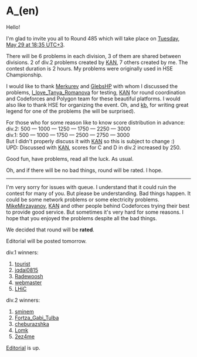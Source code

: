 # A_(en)

Hello!

I'm glad to invite you all to Round 485 which will take place on [Tuesday, May 29 at 18:35 UTC+3](https://codeforces.com/https://www.timeanddate.com/worldclock/fixedtime.html?msg=Codeforces+Round+%23485&iso=20180529T1835&p1=166&ah=2).

There will be 6 problems in each division, 3 of them are shared between divisions. 2 of div.2 problems created by [KAN](https://codeforces.com/profile/KAN "Grandmaster KAN"), 7 others created by me. The contest duration is 2 hours. My problems were originally used in HSE Championship.

I would like to thank [Merkurev](https://codeforces.com/profile/Merkurev "International Grandmaster Merkurev") and [GlebsHP](https://codeforces.com/profile/GlebsHP "International Grandmaster GlebsHP") with whom I discussed the problems, [I_love_Tanya_Romanova](https://codeforces.com/profile/I_love_Tanya_Romanova "International Grandmaster I_love_Tanya_Romanova") for testing, [KAN](https://codeforces.com/profile/KAN "Grandmaster KAN") for round coordination and Codeforces and Polygon team for these beautiful platforms. I would also like to thank HSE for organizing the event. Oh, and [kb.](https://codeforces.com/profile/kb. "International Master kb.") for writing great legend for one of the problems (he will be surprised).

For those who for some reason like to know score distribution in advance:  
div.2: 500 — 1000 — 1250 — 1750 — 2250 — 3000  
div.1: 500 — 1000 — 1750 — 2500 — 2750 — 3000  
But I didn't properly discuss it with [KAN](https://codeforces.com/profile/KAN "Grandmaster KAN") so this is subject to change :)  
UPD: Discussed with [KAN](https://codeforces.com/profile/KAN "Grandmaster KAN"), scores for C and D in div.2 increased by 250.

Good fun, have problems, read all the luck. As usual.

Oh, and if there will be no bad things, round will be rated. I hope.

 

---

I'm very sorry for issues with queue. I understand that it could ruin the contest for many of you. But please be understanding. Bad things happen. It could be some network problems or some electricity problems. [MikeMirzayanov](https://codeforces.com/profile/MikeMirzayanov "Headquarters, MikeMirzayanov"), [KAN](https://codeforces.com/profile/KAN "Grandmaster KAN") and other people behind Codeforces trying their best to provide good service. But sometimes it's very hard for some reasons. I hope that you enjoyed the problems despite all the bad things.

We decided that round will be **rated**.

Editorial will be posted tomorrow.

div.1 winners:  
1. [tourist](https://codeforces.com/profile/tourist "Legendary Grandmaster tourist")  
2. [jqdai0815](https://codeforces.com/profile/jqdai0815 "Legendary Grandmaster jqdai0815")  
3. [Radewoosh](https://codeforces.com/profile/Radewoosh "Legendary Grandmaster Radewoosh")  
4. [webmaster](https://codeforces.com/profile/webmaster "International Grandmaster webmaster")  
5. [LHiC](https://codeforces.com/profile/LHiC "Legendary Grandmaster LHiC")

div.2 winners:  
1. [sminem](https://codeforces.com/profile/sminem "Candidate Master sminem")  
2. [Fortza_Gabi_Tulba](https://codeforces.com/profile/Fortza_Gabi_Tulba "Expert Fortza_Gabi_Tulba")  
3. [cheburazshka](https://codeforces.com/profile/cheburazshka "Candidate Master cheburazshka")  
4. [Lomk](https://codeforces.com/profile/Lomk "Candidate Master Lomk")  
5. [2ez4me](https://codeforces.com/profile/2ez4me "Candidate Master 2ez4me")

[Editorial](Tutorial.md) is up.

